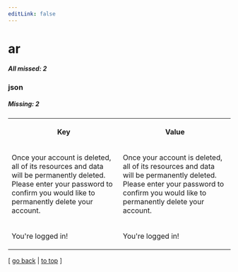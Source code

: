 ```yaml
---
editLink: false
---
```


# ar

##### All missed: 2


### json

##### Missing: 2

<table width="100%">
<tr><th width="50%">

Key

</th><th width="50%">

Value

</th></tr>
<tr><td width="50%">

Once your account is deleted, all of its resources and data will be permanently deleted. Please enter your password to confirm you would like to permanently delete your account.

</td><td width="50%">

Once your account is deleted, all of its resources and data will be permanently deleted. Please enter your password to confirm you would like to permanently delete your account.

</td></tr>
<tr><td width="50%">

You're logged in!

</td><td width="50%">

You're logged in!

</td></tr>
</table>

[ [go back](../status.md) | [to top](#) ]

